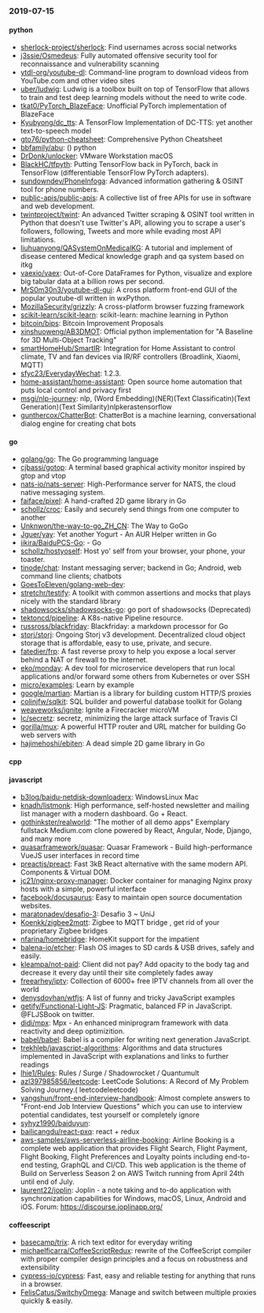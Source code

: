 ### 2019-07-15

#### python
* [sherlock-project/sherlock](https://github.com/sherlock-project/sherlock):  Find usernames across social networks
* [j3ssie/Osmedeus](https://github.com/j3ssie/Osmedeus): Fully automated offensive security tool for reconnaissance and vulnerability scanning
* [ytdl-org/youtube-dl](https://github.com/ytdl-org/youtube-dl): Command-line program to download videos from YouTube.com and other video sites
* [uber/ludwig](https://github.com/uber/ludwig): Ludwig is a toolbox built on top of TensorFlow that allows to train and test deep learning models without the need to write code.
* [tkat0/PyTorch_BlazeFace](https://github.com/tkat0/PyTorch_BlazeFace): Unofficial PyTorch implementation of BlazeFace
* [Kyubyong/dc_tts](https://github.com/Kyubyong/dc_tts): A TensorFlow Implementation of DC-TTS: yet another text-to-speech model
* [gto76/python-cheatsheet](https://github.com/gto76/python-cheatsheet): Comprehensive Python Cheatsheet
* [bbfamily/abu](https://github.com/bbfamily/abu): () python
* [DrDonk/unlocker](https://github.com/DrDonk/unlocker): VMware Workstation macOS
* [BlackHC/tfpyth](https://github.com/BlackHC/tfpyth): Putting TensorFlow back in PyTorch, back in TensorFlow (differentiable TensorFlow PyTorch adapters).
* [sundowndev/PhoneInfoga](https://github.com/sundowndev/PhoneInfoga): Advanced information gathering & OSINT tool for phone numbers.
* [public-apis/public-apis](https://github.com/public-apis/public-apis): A collective list of free APIs for use in software and web development.
* [twintproject/twint](https://github.com/twintproject/twint): An advanced Twitter scraping & OSINT tool written in Python that doesn't use Twitter's API, allowing you to scrape a user's followers, following, Tweets and more while evading most API limitations.
* [liuhuanyong/QASystemOnMedicalKG](https://github.com/liuhuanyong/QASystemOnMedicalKG): A tutorial and implement of disease centered Medical knowledge graph and qa system based on itkg
* [vaexio/vaex](https://github.com/vaexio/vaex): Out-of-Core DataFrames for Python, visualize and explore big tabular data at a billion rows per second.
* [MrS0m30n3/youtube-dl-gui](https://github.com/MrS0m30n3/youtube-dl-gui): A cross platform front-end GUI of the popular youtube-dl written in wxPython.
* [MozillaSecurity/grizzly](https://github.com/MozillaSecurity/grizzly): A cross-platform browser fuzzing framework
* [scikit-learn/scikit-learn](https://github.com/scikit-learn/scikit-learn): scikit-learn: machine learning in Python
* [bitcoin/bips](https://github.com/bitcoin/bips): Bitcoin Improvement Proposals
* [xinshuoweng/AB3DMOT](https://github.com/xinshuoweng/AB3DMOT): Official python implementation for "A Baseline for 3D Multi-Object Tracking"
* [smartHomeHub/SmartIR](https://github.com/smartHomeHub/SmartIR): Integration for Home Assistant to control climate, TV and fan devices via IR/RF controllers (Broadlink, Xiaomi, MQTT)
* [sfyc23/EverydayWechat](https://github.com/sfyc23/EverydayWechat): 1.2.3.
* [home-assistant/home-assistant](https://github.com/home-assistant/home-assistant):  Open source home automation that puts local control and privacy first
* [msgi/nlp-journey](https://github.com/msgi/nlp-journey): nlp, (Word Embedding)(NER)(Text Classificatin)(Text Generation)(Text Similarity)nlpkerastensorflow
* [gunthercox/ChatterBot](https://github.com/gunthercox/ChatterBot): ChatterBot is a machine learning, conversational dialog engine for creating chat bots

#### go
* [golang/go](https://github.com/golang/go): The Go programming language
* [cjbassi/gotop](https://github.com/cjbassi/gotop): A terminal based graphical activity monitor inspired by gtop and vtop
* [nats-io/nats-server](https://github.com/nats-io/nats-server): High-Performance server for NATS, the cloud native messaging system.
* [faiface/pixel](https://github.com/faiface/pixel): A hand-crafted 2D game library in Go
* [schollz/croc](https://github.com/schollz/croc): Easily and securely send things from one computer to another  
* [Unknwon/the-way-to-go_ZH_CN](https://github.com/Unknwon/the-way-to-go_ZH_CN): The Way to GoGo 
* [Jguer/yay](https://github.com/Jguer/yay): Yet another Yogurt - An AUR Helper written in Go
* [iikira/BaiduPCS-Go](https://github.com/iikira/BaiduPCS-Go):  - Go
* [schollz/hostyoself](https://github.com/schollz/hostyoself): Host yo' self from your browser, your phone, your toaster.
* [tinode/chat](https://github.com/tinode/chat): Instant messaging server; backend in Go; Android, web command line clients; chatbots
* [GoesToEleven/golang-web-dev](https://github.com/GoesToEleven/golang-web-dev): 
* [stretchr/testify](https://github.com/stretchr/testify): A toolkit with common assertions and mocks that plays nicely with the standard library
* [shadowsocks/shadowsocks-go](https://github.com/shadowsocks/shadowsocks-go): go port of shadowsocks (Deprecated)
* [tektoncd/pipeline](https://github.com/tektoncd/pipeline): A K8s-native Pipeline resource.
* [russross/blackfriday](https://github.com/russross/blackfriday): Blackfriday: a markdown processor for Go
* [storj/storj](https://github.com/storj/storj): Ongoing Storj v3 development. Decentralized cloud object storage that is affordable, easy to use, private, and secure.
* [fatedier/frp](https://github.com/fatedier/frp): A fast reverse proxy to help you expose a local server behind a NAT or firewall to the internet.
* [eko/monday](https://github.com/eko/monday):  A dev tool for microservice developers that run local applications and/or forward some others from Kubernetes or over SSH
* [micro/examples](https://github.com/micro/examples): Learn by example
* [google/martian](https://github.com/google/martian): Martian is a library for building custom HTTP/S proxies
* [colinjfw/sqlkit](https://github.com/colinjfw/sqlkit): SQL builder and powerful database toolkit for Golang
* [weaveworks/ignite](https://github.com/weaveworks/ignite): Ignite a Firecracker microVM
* [lc/secretz](https://github.com/lc/secretz): secretz, minimizing the large attack surface of Travis CI
* [gorilla/mux](https://github.com/gorilla/mux): A powerful HTTP router and URL matcher for building Go web servers with 
* [hajimehoshi/ebiten](https://github.com/hajimehoshi/ebiten): A dead simple 2D game library in Go

#### cpp

#### javascript
* [b3log/baidu-netdisk-downloaderx](https://github.com/b3log/baidu-netdisk-downloaderx):   WindowsLinux  Mac
* [knadh/listmonk](https://github.com/knadh/listmonk): High performance, self-hosted newsletter and mailing list manager with a modern dashboard. Go + React.
* [gothinkster/realworld](https://github.com/gothinkster/realworld): "The mother of all demo apps"  Exemplary fullstack Medium.com clone powered by React, Angular, Node, Django, and many more 
* [quasarframework/quasar](https://github.com/quasarframework/quasar): Quasar Framework - Build high-performance VueJS user interfaces in record time
* [preactjs/preact](https://github.com/preactjs/preact):  Fast 3kB React alternative with the same modern API. Components & Virtual DOM.
* [jc21/nginx-proxy-manager](https://github.com/jc21/nginx-proxy-manager): Docker container for managing Nginx proxy hosts with a simple, powerful interface
* [facebook/docusaurus](https://github.com/facebook/docusaurus): Easy to maintain open source documentation websites.
* [maratonadev/desafio-3](https://github.com/maratonadev/desafio-3): Desafio 3 ~ UniJ
* [Koenkk/zigbee2mqtt](https://github.com/Koenkk/zigbee2mqtt): Zigbee  to MQTT bridge , get rid of your proprietary Zigbee bridges 
* [nfarina/homebridge](https://github.com/nfarina/homebridge): HomeKit support for the impatient
* [balena-io/etcher](https://github.com/balena-io/etcher): Flash OS images to SD cards & USB drives, safely and easily.
* [kleampa/not-paid](https://github.com/kleampa/not-paid): Client did not pay? Add opacity to the body tag and decrease it every day until their site completely fades away
* [freearhey/iptv](https://github.com/freearhey/iptv): Collection of 6000+ free IPTV channels from all over the world
* [denysdovhan/wtfjs](https://github.com/denysdovhan/wtfjs): A list of funny and tricky JavaScript examples
* [getify/Functional-Light-JS](https://github.com/getify/Functional-Light-JS): Pragmatic, balanced FP in JavaScript. @FLJSBook on twitter.
* [didi/mpx](https://github.com/didi/mpx): Mpx - An enhanced miniprogram framework with data reactivity and deep optimizition.
* [babel/babel](https://github.com/babel/babel):  Babel is a compiler for writing next generation JavaScript.
* [trekhleb/javascript-algorithms](https://github.com/trekhleb/javascript-algorithms):  Algorithms and data structures implemented in JavaScript with explanations and links to further readings
* [lhie1/Rules](https://github.com/lhie1/Rules): Rules / Surge / Shadowrocket / Quantumult
* [azl397985856/leetcode](https://github.com/azl397985856/leetcode): LeetCode Solutions: A Record of My Problem Solving Journey.( leetcodeleetcode)
* [yangshun/front-end-interview-handbook](https://github.com/yangshun/front-end-interview-handbook):  Almost complete answers to "Front-end Job Interview Questions" which you can use to interview potential candidates, test yourself or completely ignore
* [syhyz1990/baiduyun](https://github.com/syhyz1990/baiduyun):  
* [bailicangdu/react-pxq](https://github.com/bailicangdu/react-pxq):  react + redux   
* [aws-samples/aws-serverless-airline-booking](https://github.com/aws-samples/aws-serverless-airline-booking): Airline Booking is a complete web application that provides Flight Search, Flight Payment, Flight Booking, Flight Preferences and Loyalty points including end-to-end testing, GraphQL and CI/CD. This web application is the theme of Build on Serverless Season 2 on AWS Twitch running from April 24th until end of July.
* [laurent22/joplin](https://github.com/laurent22/joplin): Joplin - a note taking and to-do application with synchronization capabilities for Windows, macOS, Linux, Android and iOS. Forum: https://discourse.joplinapp.org/

#### coffeescript
* [basecamp/trix](https://github.com/basecamp/trix): A rich text editor for everyday writing
* [michaelficarra/CoffeeScriptRedux](https://github.com/michaelficarra/CoffeeScriptRedux):  rewrite of the CoffeeScript compiler with proper compiler design principles and a focus on robustness and extensibility
* [cypress-io/cypress](https://github.com/cypress-io/cypress): Fast, easy and reliable testing for anything that runs in a browser.
* [FelisCatus/SwitchyOmega](https://github.com/FelisCatus/SwitchyOmega): Manage and switch between multiple proxies quickly & easily.
